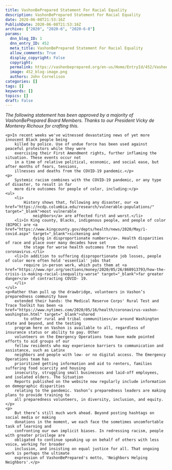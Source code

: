 ```yaml
---
title: VashonBePrepared Statement For Racial Equality
description: VashonBePrepared Statement For Racial Equality
date: 2020-06-08T21:53:16Z
PublishDate: 2020-06-08T21:53:16Z
archive: ["2020", "2020-6", "2020-6-8"]
params:
  dnn_blog_ID: 1
  dnn_entry_ID: 452
  meta_title: VashonBePrepared Statement For Racial Equality
  allow_comments: True
  display_copyright: False
  copyright:
  permalink: https://vashonbeprepared.org/en-us/Home/EntryId/452/VashonBePrepared-Statement-For-Racial-Equality
  image: 452_blog-image.png
  authors: John Cornelison
categories: []
tags: []
keywords: []
topics: []
draft: False
---
```


<p><em>The following statement has been approved by a majority of VashonBePrepared Board Members. Thanks to our
            President Vicky de Monterey Richoux for crafting this.</em></p>

    <p>In recent weeks we've witnessed devastating news of yet more innocent Black people being
        killed by police. Use of undue force has been used against peaceful protestors while they were
        exercising their First Amendment rights, further inflaming the situation. These events occur not
        in a time of relative political, economic, and social ease, but after months of fears, tensions,
        illnesses and deaths from the COVID-19 pandemic.</p>
    <p>
        Systemic racism combines with the COVID-19 pandemic, or any type of disaster, to result in far
        more dire outcomes for people of color, including:</p>
    <ul>
        <li>
            History shows that, following any disaster, our <a href="https://ncdp.columbia.edu/research/vulnerable-populations/" target="_blank">most vulnerable
                neighbors</a> are affected first and worst.</li>
        <li>In King county, Blacks, indigenous people, and people of color (BIPOC) are <a href="https://www.kingcounty.gov/depts/health/news/2020/May/1-covid.aspx" target="_blank">sickening and
                dying in disproportionate numbers</a>. Health disparities of race and place over many decades have set
            the stage for worse health outcomes from the novel coronavirus.</li>
        <li>In addition to suffering disproportionate job losses, people of color more often hold 'essential' jobs that
            require in-person work, which puts them at <a href="https://www.npr.org/sections/money/2020/05/26/860913793/how-the-crisis-is-making-racial-inequality-worse" target="_blank">far greater danger</a> of contracting COVID- 19.
        </li>
    </ul>
    <p>Rather than pull up the drawbridge, volunteers in Vashon’s preparedness community have
        extended their hands: the Medical Reserve Corps' Rural Test and Trace Toolkit has been <a href="https://www.nytimes.com/2020/05/16/health/coronavirus-vashon-washington.html" target="_blank">shared
            to other rural and tribal communities</a> around Washington state and beyond, and the testing
        program here on Vashon is available to all, regardless of insurance status or ability to pay. Other
        volunteers on the Emergency Operations team have made pointed efforts to aid groups of our
        fellow residents who may experience barriers to communication and assistance, such as Latinx
        neighbors and people with low- or no digital access. The Emergency Operations team has
        prioritized getting information and aid to renters, families suffering food scarcity and housing
        insecurity, struggling small businesses and laid-off employees, and isolated elders. The Situation
        Reports published on the website now regularly include information on demographic disparities
        relating to the pandemic. Vashon’s preparedness leaders are making plans to provide training to
        all preparedness volunteers, in diversity, inclusion, and equity.</p>
    <p>
        But there’s still much work ahead. Beyond posting hashtags on social media or making
        donations in the moment, we each face the sometimes uncomfortable task of learning and
        confronting our own implicit biases. In redressing racism, people with greater privilege are
        obligated to continue speaking up on behalf of others with less voice, working for broader
        inclusion, and insisting on equal justice for all. That ongoing work is perhaps the ultimate
        expression of VashonBePrepared's motto, 'Neighbors Helping Neighbors'.</p>
